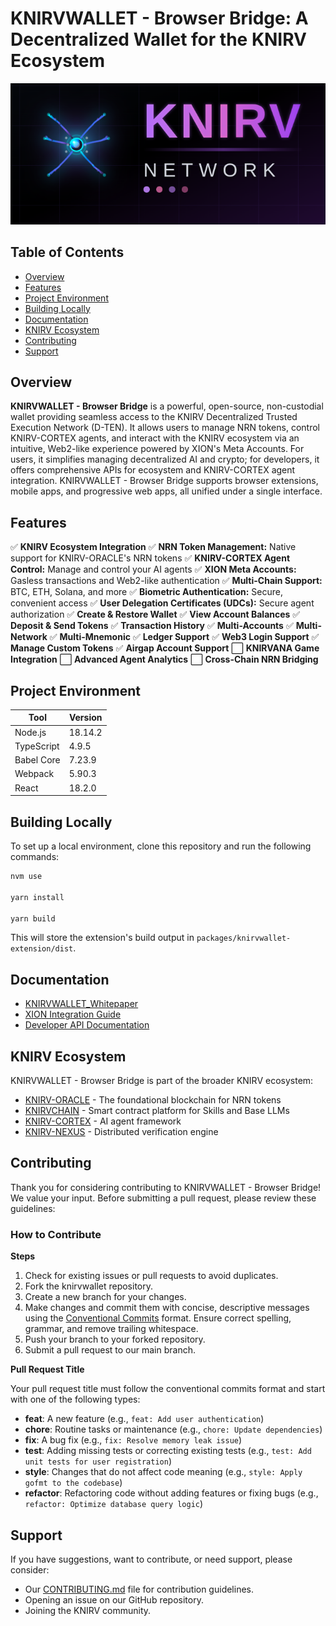# KNIRVWALLET - Browser Bridge: A Decentralized Wallet for the KNIRV Ecosystem

[![Banner](banner.png)](#)

## Table of Contents

- [Overview](#overview)
- [Features](#features)
- [Project Environment](#project-environment)
- [Building Locally](#building-locally)
- [Documentation](#documentation)
- [KNIRV Ecosystem](#knirv-ecosystem)
- [Contributing](#contributing)
- [Support](#support)


## Overview

**KNIRVWALLET - Browser Bridge** is a powerful, open-source, non-custodial wallet providing seamless access to the KNIRV Decentralized Trusted Execution Network (D-TEN).  It allows users to manage NRN tokens, control KNIRV-CORTEX agents, and interact with the KNIRV ecosystem via an intuitive, Web2-like experience powered by XION's Meta Accounts.  For users, it simplifies managing decentralized AI and crypto; for developers, it offers comprehensive APIs for ecosystem and KNIRV-CORTEX agent integration.  KNIRVWALLET - Browser Bridge supports browser extensions, mobile apps, and progressive web apps, all unified under a single interface.


## Features

✅ **KNIRV Ecosystem Integration**
✅ **NRN Token Management:** Native support for KNIRV-ORACLE's NRN tokens
✅ **KNIRV-CORTEX Agent Control:** Manage and control your AI agents
✅ **XION Meta Accounts:** Gasless transactions and Web2-like authentication
✅ **Multi-Chain Support:** BTC, ETH, Solana, and more
✅ **Biometric Authentication:** Secure, convenient access
✅ **User Delegation Certificates (UDCs):** Secure agent authorization
✅ **Create & Restore Wallet**
✅ **View Account Balances**
✅ **Deposit & Send Tokens**
✅ **Transaction History**
✅ **Multi-Accounts**
✅ **Multi-Network**
✅ **Multi-Mnemonic**
✅ **Ledger Support**
✅ **Web3 Login Support**
✅ **Manage Custom Tokens**
✅ **Airgap Account Support**
⬜ **KNIRVANA Game Integration**
⬜ **Advanced Agent Analytics**
⬜ **Cross-Chain NRN Bridging**


## Project Environment

| Tool       | Version |
| ---------- | ------- |
| Node.js    | 18.14.2 |
| TypeScript | 4.9.5   |
| Babel Core | 7.23.9  |
| Webpack    | 5.90.3  |
| React      | 18.2.0  |


## Building Locally

To set up a local environment, clone this repository and run the following commands:

```bash
nvm use

yarn install

yarn build
```

This will store the extension's build output in `packages/knirvwallet-extension/dist`.


## Documentation

- [KNIRVWALLET_Whitepaper](../docs/whitepapers/KNIRVWALLET_Whitepaper.md)
- [XION Integration Guide](../agentic-wallet/XION_INTEGRATION.md)
- [Developer API Documentation](../docs/)


## KNIRV Ecosystem

KNIRVWALLET - Browser Bridge is part of the broader KNIRV ecosystem:

- [KNIRV-ORACLE](../KNIRVORACLE/) - The foundational blockchain for NRN tokens
- [KNIRVCHAIN](../KNIRVCHAIN/) - Smart contract platform for Skills and Base LLMs
- [KNIRV-CORTEX](../KNIRVCORTEX/) - AI agent framework
- [KNIRV-NEXUS](../KNIRVNEXUS/) - Distributed verification engine


## Contributing

Thank you for considering contributing to KNIRVWALLET - Browser Bridge! We value your input. Before submitting a pull request, please review these guidelines:

### How to Contribute

**Steps**

1. Check for existing issues or pull requests to avoid duplicates.
2. Fork the knirvwallet repository.
3. Create a new branch for your changes.
4. Make changes and commit them with concise, descriptive messages using the [Conventional Commits](https://www.conventionalcommits.org/) format. Ensure correct spelling, grammar, and remove trailing whitespace.
5. Push your branch to your forked repository.
6. Submit a pull request to our main branch.

**Pull Request Title**

Your pull request title must follow the conventional commits format and start with one of the following types:

- **feat**: A new feature (e.g., `feat: Add user authentication`)
- **chore**: Routine tasks or maintenance (e.g., `chore: Update dependencies`)
- **fix**: A bug fix (e.g., `fix: Resolve memory leak issue`)
- **test**: Adding missing tests or correcting existing tests (e.g., `test: Add unit tests for user registration`)
- **style**: Changes that do not affect code meaning (e.g., `style: Apply gofmt to the codebase`)
- **refactor**: Refactoring code without adding features or fixing bugs (e.g., `refactor: Optimize database query logic`)


## Support

If you have suggestions, want to contribute, or need support, please consider:

- Our [CONTRIBUTING.md](CONTRIBUTING.md) file for contribution guidelines.
- Opening an issue on our GitHub repository.
- Joining the KNIRV community.
